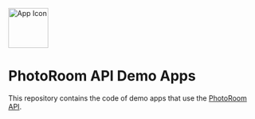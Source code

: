 [<img width="80" alt="App Icon" src="https://user-images.githubusercontent.com/5090957/222391109-fabc0f10-968e-48fa-ba0d-6582c33cbacf.png">](https://www.photoroom.com/api)

# PhotoRoom API Demo Apps

This repository contains the code of demo apps that use the [PhotoRoom API](https://www.photoroom.com/api).
